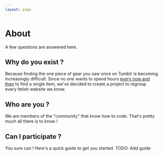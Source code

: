 ```yaml
---
layout: page
---
```


# About

A few questions are answered here.

## Why do you exist ?

Because finding the one piece of gear you saw once on Tumblr is becoming increasingly difficult. Since no one wants to spend hours [every now and then](https://blog.xenit.eu/blog/do-workers-still-waste-time-searching-for-information) to find a single item, we've decided to create a project to regroup every fetish website we know.

## Who are you ?

We are members of the "community" that know how to code. That's pretty much all there is to know !

## Can I participate ?

You sure can ! Here's a quick guide to get you started.
TODO: Add guide